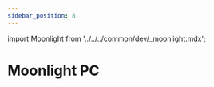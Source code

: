 ```yaml
---
sidebar_position: 8
---
```


import Moonlight from '../../../common/dev/\_moonlight.mdx';

# Moonlight PC

<Moonlight />

